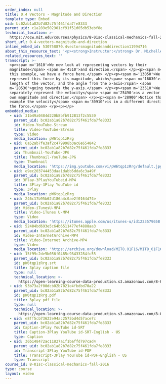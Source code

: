 ```yaml
---
order_index: null
title: 0.4 Vectors - Magnitude and Direction
template_type: Embed
uid: bc02ab1a82b7d82c75f461fda7fe8333
parent_uid: c1a289e502901cf91f51d05db53ebf8e
technical_location: >-
  https://ocw.mit.edu/courses/physics/8-01sc-classical-mechanics-fall-2016/review-vectors/0.4-vectors-magnitude-and-direction/0.4-vectors-magnitude-and-direction
short_url: 0.4-vectors-magnitude-and-direction
inline_embed_id: 530758870.4vectorsmagnitudeanddirection11994716
about_this_resource_text: '<p><strong>Instructor:</strong> Dr. Michelle Tomasik</p>'
related_resources_text: ''
transcript: >-
  <p><span m='1610'>We now look at representing vectors by their
  magnitude</span> <span m='4510'>and direction.</span> </p><p><span m='8800'>In
  this example, we have a force here.</span> </p><p><span m='13050'>We can
  represent this force by its magnitude, which</span> <span m='16030'>is the
  length of the vector, and the angle from the x-axis</span> <span
  m='20530'>going towards the y-axis.</span> </p><p><span m='23510'>We can also
  separately represent the velocity</span> <span m='25490'>as a vector with its
  own magnitude and direction.</span> </p><p><span m='28900'>Notice that in this
  example the velocity</span> <span m='30910'>is in a different direction than
  the force.</span> </p><p></p>
embedded_media:
  - uid: 31b49a0484d220b8bfb912813f2c5530
    parent_uid: bc02ab1a82b7d82c75f461fda7fe8333
    id: Video-YouTube-Stream
    title: Video-YouTube-Stream
    type: Video
    media_location: pW6tqp1zRrg
  - uid: 6a52ab7fe3af2c479998b3ac6e654842
    parent_uid: bc02ab1a82b7d82c75f461fda7fe8333
    id: Thumbnail-YouTube-JPG
    title: Thumbnail-YouTube-JPG
    type: Thumbnail
    media_location: 'https://img.youtube.com/vi/pW6tqp1zRrg/default.jpg'
  - uid: e9ec203744453daa1dabb5dda6c3a49f
    parent_uid: bc02ab1a82b7d82c75f461fda7fe8333
    id: 3Play-3PlayYouTubeid-MP4
    title: 3Play-3Play YouTube id
    type: 3Play
    media_location: pW6tqp1zRrg
  - uid: 246c17b95b62d186a4c0ae2f0164d74e
    parent_uid: bc02ab1a82b7d82c75f461fda7fe8333
    id: Video-iTunesU-MP4
    title: Video-iTunes U-MP4
    type: Video
    media_location: 'https://itunes.apple.com/us/itunes-u/id1223579658'
  - uid: 52484bd693e5c64b6511477ef4888aa3
    parent_uid: bc02ab1a82b7d82c75f461fda7fe8333
    id: Video-InternetArchive-MP4
    title: Video-Internet Archive-MP4
    type: Video
    media_location: 'https://archive.org/download/MIT8.01F16/MIT8_01F16_L00v04_360p.mp4'
  - uid: 15f99c2de5b056f0485c93433284fc55
    parent_uid: bc02ab1a82b7d82c75f461fda7fe8333
    id: pW6tqp1zRrg.srt
    title: 3play caption file
    type: null
    technical_location: >-
      https://open-learning-course-data-production.s3.amazonaws.com/8-01sc-classical-mechanics-fall-2016/15f99c2de5b056f0485c93433284fc55_pW6tqp1zRrg.srt
  - uid: 93b73a2f00dcb02b7021e4fbdbd70a22
    parent_uid: bc02ab1a82b7d82c75f461fda7fe8333
    id: pW6tqp1zRrg.pdf
    title: 3play pdf file
    type: null
    technical_location: >-
      https://open-learning-course-data-production.s3.amazonaws.com/8-01sc-classical-mechanics-fall-2016/93b73a2f00dcb02b7021e4fbdbd70a22_pW6tqp1zRrg.pdf
  - uid: e8ff5cb73622e94ac2575bd4d57ace7c
    parent_uid: bc02ab1a82b7d82c75f461fda7fe8333
    id: Caption-3Play YouTube id-SRT
    title: Caption-3Play YouTube id-SRT-English - US
    type: Caption
  - uid: 36b148472ac11827a1f1baffd797cad4
    parent_uid: bc02ab1a82b7d82c75f461fda7fe8333
    id: Transcript-3Play YouTube id-PDF
    title: Transcript-3Play YouTube id-PDF-English - US
    type: Transcript
course_id: 8-01sc-classical-mechanics-fall-2016
type: course
layout: video
---
```

